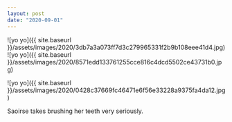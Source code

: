 ```yaml
---
layout: post
date: "2020-09-01"
---
```


![yo yo]({{ site.baseurl }}/assets/images/2020/3db7a3a073ff7d3c279965331f2b9b108eee41d4.jpg)![yo yo]({{ site.baseurl }}/assets/images/2020/8571edd133761255cce816c4dcd5502ce43731b0.jpg)

![yo yo]({{ site.baseurl }}/assets/images/2020/0428c37669fc46471e6f56e33228a9375fa4da12.jpg)

Saoirse takes brushing her teeth very seriously.
